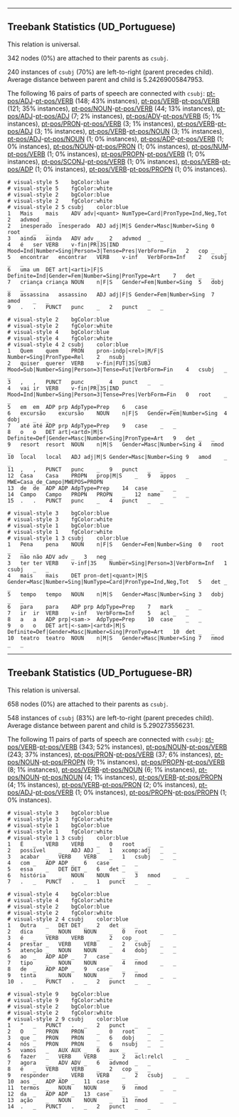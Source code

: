 

--------------------------------------------------------------------------------

## Treebank Statistics (UD_Portuguese)

This relation is universal.

342 nodes (0%) are attached to their parents as `csubj`.

240 instances of `csubj` (70%) are left-to-right (parent precedes child).
Average distance between parent and child is 5.24269005847953.

The following 16 pairs of parts of speech are connected with `csubj`: [pt-pos/ADJ]()-[pt-pos/VERB]() (148; 43% instances), [pt-pos/VERB]()-[pt-pos/VERB]() (121; 35% instances), [pt-pos/NOUN]()-[pt-pos/VERB]() (44; 13% instances), [pt-pos/ADJ]()-[pt-pos/ADJ]() (7; 2% instances), [pt-pos/ADV]()-[pt-pos/VERB]() (5; 1% instances), [pt-pos/PRON]()-[pt-pos/VERB]() (3; 1% instances), [pt-pos/VERB]()-[pt-pos/ADJ]() (3; 1% instances), [pt-pos/VERB]()-[pt-pos/NOUN]() (3; 1% instances), [pt-pos/ADJ]()-[pt-pos/NOUN]() (1; 0% instances), [pt-pos/ADP]()-[pt-pos/VERB]() (1; 0% instances), [pt-pos/NOUN]()-[pt-pos/PRON]() (1; 0% instances), [pt-pos/NUM]()-[pt-pos/VERB]() (1; 0% instances), [pt-pos/PROPN]()-[pt-pos/VERB]() (1; 0% instances), [pt-pos/SCONJ]()-[pt-pos/VERB]() (1; 0% instances), [pt-pos/VERB]()-[pt-pos/ADP]() (1; 0% instances), [pt-pos/VERB]()-[pt-pos/PROPN]() (1; 0% instances).


~~~ conllu
# visual-style 5	bgColor:blue
# visual-style 5	fgColor:white
# visual-style 2	bgColor:blue
# visual-style 2	fgColor:white
# visual-style 2 5 csubj	color:blue
1	Mais	mais	ADV	adv|<quant>	NumType=Card|PronType=Ind,Neg,Tot	2	advmod	_	_
2	inesperado	inesperado	ADJ	adj|M|S	Gender=Masc|Number=Sing	0	root	_	_
3	ainda	ainda	ADV	adv	_	2	advmod	_	_
4	é	ser	VERB	v-fin|PR|3S|IND	Mood=Ind|Number=Sing|Person=3|Tense=Pres|VerbForm=Fin	2	cop	_	_
5	encontrar	encontrar	VERB	v-inf	VerbForm=Inf	2	csubj	_	_
6	uma	um	DET	art|<arti>|F|S	Definite=Ind|Gender=Fem|Number=Sing|PronType=Art	7	det	_	_
7	criança	criança	NOUN	n|F|S	Gender=Fem|Number=Sing	5	dobj	_	_
8	assassina	assassino	ADJ	adj|F|S	Gender=Fem|Number=Sing	7	amod	_	_
9	.	.	PUNCT	punc	_	2	punct	_	_

~~~


~~~ conllu
# visual-style 2	bgColor:blue
# visual-style 2	fgColor:white
# visual-style 4	bgColor:blue
# visual-style 4	fgColor:white
# visual-style 4 2 csubj	color:blue
1	Quem	quem	PRON	pron-indp|<rel>|M/F|S	Number=Sing|PronType=Rel	2	nsubj	_	_
2	quiser	querer	VERB	v-fin|FUT|3S|SUBJ	Mood=Sub|Number=Sing|Person=3|Tense=Fut|VerbForm=Fin	4	csubj	_	_
3	,	,	PUNCT	punc	_	4	punct	_	_
4	vai	ir	VERB	v-fin|PR|3S|IND	Mood=Ind|Number=Sing|Person=3|Tense=Pres|VerbForm=Fin	0	root	_	_
5	em	em	ADP	prp	AdpType=Prep	6	case	_	_
6	excursão	excursão	NOUN	n|F|S	Gender=Fem|Number=Sing	4	dobj	_	_
7	até	até	ADP	prp	AdpType=Prep	9	case	_	_
8	o	o	DET	art|<artd>|M|S	Definite=Def|Gender=Masc|Number=Sing|PronType=Art	9	det	_	_
9	resort	resort	NOUN	n|M|S	Gender=Masc|Number=Sing	4	nmod	_	_
10	local	local	ADJ	adj|M|S	Gender=Masc|Number=Sing	9	amod	_	_
11	,	,	PUNCT	punc	_	9	punct	_	_
12	Casa	Casa	PROPN	prop|M|S	_	9	appos	_	MWE=Casa_de_Campo|MWEPOS=PROPN
13	de	de	ADP	ADP	AdpType=Prep	14	case	_	_
14	Campo	Campo	PROPN	PROPN	_	12	name	_	_
15	.	.	PUNCT	punc	_	4	punct	_	_

~~~


~~~ conllu
# visual-style 3	bgColor:blue
# visual-style 3	fgColor:white
# visual-style 1	bgColor:blue
# visual-style 1	fgColor:white
# visual-style 1 3 csubj	color:blue
1	Pena	pena	NOUN	n|F|S	Gender=Fem|Number=Sing	0	root	_	_
2	não	não	ADV	adv	_	3	neg	_	_
3	ter	ter	VERB	v-inf|3S	Number=Sing|Person=3|VerbForm=Inf	1	csubj	_	_
4	mais	mais	DET	pron-det|<quant>|M|S	Gender=Masc|Number=Sing|NumType=Card|PronType=Ind,Neg,Tot	5	det	_	_
5	tempo	tempo	NOUN	n|M|S	Gender=Masc|Number=Sing	3	dobj	_	_
6	para	para	ADP	prp	AdpType=Prep	7	mark	_	_
7	ir	ir	VERB	v-inf	VerbForm=Inf	5	acl	_	_
8	a	a	ADP	prp|<sam->	AdpType=Prep	10	case	_	_
9	o	o	DET	art|<-sam>|<artd>|M|S	Definite=Def|Gender=Masc|Number=Sing|PronType=Art	10	det	_	_
10	teatro	teatro	NOUN	n|M|S	Gender=Masc|Number=Sing	7	nmod	_	_

~~~




--------------------------------------------------------------------------------

## Treebank Statistics (UD_Portuguese-BR)

This relation is universal.

658 nodes (0%) are attached to their parents as `csubj`.

548 instances of `csubj` (83%) are left-to-right (parent precedes child).
Average distance between parent and child is 5.290273556231.

The following 11 pairs of parts of speech are connected with `csubj`: [pt-pos/VERB]()-[pt-pos/VERB]() (343; 52% instances), [pt-pos/NOUN]()-[pt-pos/VERB]() (243; 37% instances), [pt-pos/PRON]()-[pt-pos/VERB]() (37; 6% instances), [pt-pos/NOUN]()-[pt-pos/PROPN]() (9; 1% instances), [pt-pos/PROPN]()-[pt-pos/VERB]() (8; 1% instances), [pt-pos/VERB]()-[pt-pos/NOUN]() (6; 1% instances), [pt-pos/NOUN]()-[pt-pos/NOUN]() (4; 1% instances), [pt-pos/VERB]()-[pt-pos/PROPN]() (4; 1% instances), [pt-pos/VERB]()-[pt-pos/PRON]() (2; 0% instances), [pt-pos/ADJ]()-[pt-pos/VERB]() (1; 0% instances), [pt-pos/PROPN]()-[pt-pos/PROPN]() (1; 0% instances).


~~~ conllu
# visual-style 3	bgColor:blue
# visual-style 3	fgColor:white
# visual-style 1	bgColor:blue
# visual-style 1	fgColor:white
# visual-style 1 3 csubj	color:blue
1	É	_	VERB	VERB	_	0	root	_	_
2	possível	_	ADJ	ADJ	_	1	xcomp:adj	_	_
3	acabar	_	VERB	VERB	_	1	csubj	_	_
4	com	_	ADP	ADP	_	6	case	_	_
5	essa	_	DET	DET	_	6	det	_	_
6	história	_	NOUN	NOUN	_	3	nmod	_	_
7	.	_	PUNCT	.	_	1	punct	_	_

~~~


~~~ conllu
# visual-style 4	bgColor:blue
# visual-style 4	fgColor:white
# visual-style 2	bgColor:blue
# visual-style 2	fgColor:white
# visual-style 2 4 csubj	color:blue
1	Outra	_	DET	DET	_	2	det	_	_
2	dica	_	NOUN	NOUN	_	0	root	_	_
3	é	_	VERB	VERB	_	2	cop	_	_
4	prestar	_	VERB	VERB	_	2	csubj	_	_
5	atenção	_	NOUN	NOUN	_	4	dobj	_	_
6	ao	_	ADP	ADP	_	7	case	_	_
7	tipo	_	NOUN	NOUN	_	4	nmod	_	_
8	de	_	ADP	ADP	_	9	case	_	_
9	tinta	_	NOUN	NOUN	_	7	nmod	_	_
10	.	_	PUNCT	.	_	2	punct	_	_

~~~


~~~ conllu
# visual-style 9	bgColor:blue
# visual-style 9	fgColor:white
# visual-style 2	bgColor:blue
# visual-style 2	fgColor:white
# visual-style 2 9 csubj	color:blue
1	"	_	PUNCT	.	_	2	punct	_	_
2	O	_	PRON	PRON	_	0	root	_	_
3	que	_	PRON	PRON	_	6	dobj	_	_
4	nós	_	PRON	PRON	_	6	nsubj	_	_
5	vamos	_	AUX	AUX	_	6	aux	_	_
6	fazer	_	VERB	VERB	_	2	acl:relcl	_	_
7	agora	_	ADV	ADV	_	6	advmod	_	_
8	é	_	VERB	VERB	_	2	cop	_	_
9	responder	_	VERB	VERB	_	2	csubj	_	_
10	aos	_	ADP	ADP	_	11	case	_	_
11	termos	_	NOUN	NOUN	_	9	nmod	_	_
12	da	_	ADP	ADP	_	13	case	_	_
13	ação	_	NOUN	NOUN	_	11	nmod	_	_
14	.	_	PUNCT	.	_	2	punct	_	_

~~~


